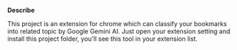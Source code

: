 **Describe**

This project is an extension for chrome which can classify your bookmarks into related topic by Google Gemini AI.
Just open your extension setting and install this project folder, you'll see this tool in your extension list.
